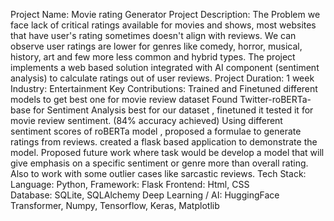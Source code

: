 Project Name: Movie rating Generator
Project Description: The Problem we face lack of critical ratings available for movies and shows, most websites that have user's rating sometimes doesn't align with reviews. We can observe user ratings are lower for genres like comedy, horror, musical, history, art and few more less common and hybrid types. The project implements a web based solution integrated with AI component (sentiment analysis) to calculate ratings out of user reviews.
Project Duration: 1 week
Industry: Entertainment
Key Contributions:
Trained and Finetuned different models to get best one for movie review dataset
Found Twitter-roBERTa-base for Sentiment Analysis best for our dataset , finetuned it tested it for movie review sentiment. (84% accuracy achieved)
Using different sentiment scores of roBERTa model , proposed a formulae to generate ratings from reviews.
created a flask based application to demonstrate the model. 
Proposed future work where task would be develop a model that will give emphasis on a specific sentiment or genre more than overall rating. Also to work with some outlier cases like sarcastic reviews.
Tech Stack:
Language: Python, 
Framework: Flask 
Frontend: Html, CSS  
Database: SQLite,  SQLAlchemy
Deep Learning / AI: HuggingFace Transformer, Numpy, Tensorflow, Keras, Matplotlib
